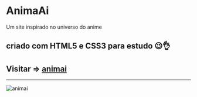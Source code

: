 # AnimaAi

Um site inspirado no universo do anime 

criado com HTML5 e CSS3 para estudo 😉👌
----------------------------------------------

## Visitar => [animai](animai.netlify.app)
----------------------------------------------
![animai]()
